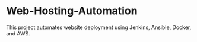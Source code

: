 # Web-Hosting-Automation
This project automates website deployment using Jenkins, Ansible, Docker, and AWS.  
